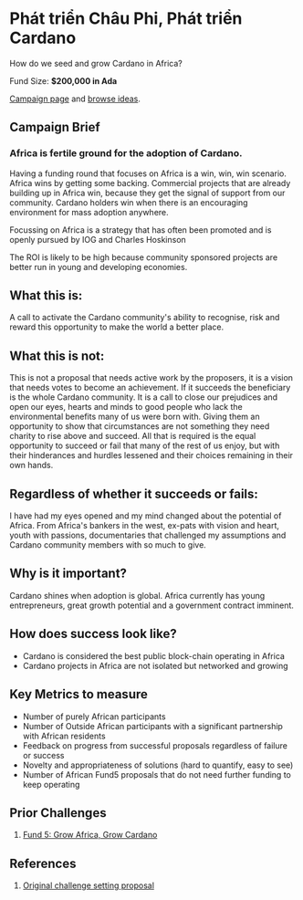 # Phát triển Châu Phi, Phát triển Cardano

How do we seed and grow Cardano in Africa?

Fund Size: **$200,000 in Ada**

[Campaign page](https://cardano.ideascale.com/a/campaign-home/26108) and [browse ideas](https://cardano.ideascale.com/a/ideas/top/campaign-filter/byids/campaigns/26108/stage/unspecified).

## Campaign Brief

### Africa is fertile ground for the adoption of Cardano.

Having a funding round that focuses on Africa is a win, win, win scenario. Africa wins by getting some backing. Commercial projects that are already building up in Africa win, because they get the signal of support from our community. Cardano holders win when there is an encouraging environment for mass adoption anywhere.

Focussing on Africa is a strategy that has often been promoted and is openly pursued by IOG and Charles Hoskinson

The ROI is likely to be high because community sponsored projects are better run in young and developing economies.

## What this is:

A call to activate the Cardano community's ability to recognise, risk and reward this opportunity to make the world a better place.

## What this is not:

This is not a proposal that needs active work by the proposers, it is a vision that needs votes to become an achievement. If it succeeds the beneficiary is the whole Cardano community. It is a call to close our prejudices and open our eyes, hearts and minds to good people who lack the environmental benefits many of us were born with. Giving them an opportunity to show that circumstances are not something they need charity to rise above and succeed. All that is required is the equal opportunity to succeed or fail that many of the rest of us enjoy, but with their hinderances and hurdles lessened and their choices remaining in their own hands.

## Regardless of whether it succeeds or fails:

I have had my eyes opened and my mind changed about the potential of Africa. From Africa's bankers in the west, ex-pats with vision and heart, youth with passions, documentaries that challenged my assumptions and Cardano community members with so much to give.

## Why is it important?

Cardano shines when adoption is global. Africa currently has young entrepreneurs, great growth potential and a government contract imminent.

## How does success look like?

- Cardano is considered the best public block-chain operating in Africa
- Cardano projects in Africa are not isolated but networked and growing

## Key Metrics to measure

- Number of purely African participants
- Number of Outside African participants with a significant partnership with African residents
- Feedback on progress from successful proposals regardless of failure or success
- Novelty and appropriateness of solutions (hard to quantify, easy to see)
- Number of African Fund5 proposals that do not need further funding to keep operating

## Prior Challenges

1. [Fund 5: Grow Africa, Grow Cardano](https://cardano.ideascale.com/a/campaign-home/25947)

## References

1. [Original challenge setting proposal](https://cardano.ideascale.com/a/dtd/Grow-Africa-Grow-Cardano/333079-48088)